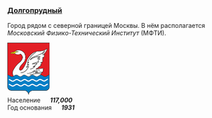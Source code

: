 <!--2021-11-14 01:37:09-->
### [Долгопрудный]()
Город рядом с северной границей Москвы.
В нём располагается *Московский Физико-Технический Институт* (МФТИ).

<img src="Dolgoprudny.png" width="96px"><br>
Население &emsp; ***117,000*** &emsp;<br>
Год&nbsp;основания &emsp; ***1931***